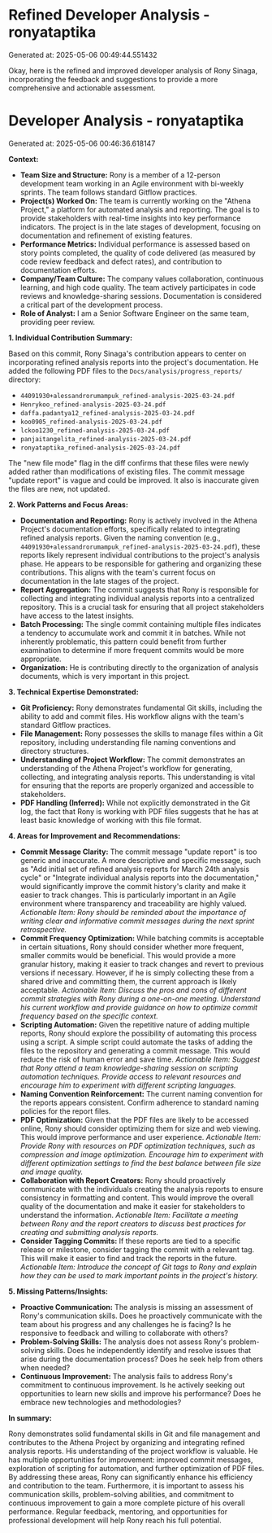 # Refined Developer Analysis - ronyataptika
Generated at: 2025-05-06 00:49:44.551432

Okay, here is the refined and improved developer analysis of Rony Sinaga, incorporating the feedback and suggestions to provide a more comprehensive and actionable assessment.

# Developer Analysis - ronyataptika
Generated at: 2025-05-06 00:46:36.618147

**Context:**

*   **Team Size and Structure:** Rony is a member of a 12-person development team working in an Agile environment with bi-weekly sprints. The team follows standard Gitflow practices.
*   **Project(s) Worked On:** The team is currently working on the "Athena Project," a platform for automated analysis and reporting. The goal is to provide stakeholders with real-time insights into key performance indicators. The project is in the late stages of development, focusing on documentation and refinement of existing features.
*   **Performance Metrics:** Individual performance is assessed based on story points completed, the quality of code delivered (as measured by code review feedback and defect rates), and contribution to documentation efforts.
*   **Company/Team Culture:** The company values collaboration, continuous learning, and high code quality. The team actively participates in code reviews and knowledge-sharing sessions. Documentation is considered a critical part of the development process.
*   **Role of Analyst:** I am a Senior Software Engineer on the same team, providing peer review.

**1. Individual Contribution Summary:**

Based on this commit, Rony Sinaga's contribution appears to center on incorporating refined analysis reports into the project's documentation. He added the following PDF files to the `Docs/analysis/progress_reports/` directory:

*   `44091930+alessandrorumampuk_refined-analysis-2025-03-24.pdf`
*   `Henrykoo_refined-analysis-2025-03-24.pdf`
*   `daffa.padantya12_refined-analysis-2025-03-24.pdf`
*   `koo0905_refined-analysis-2025-03-24.pdf`
*   `lckoo1230_refined-analysis-2025-03-24.pdf`
*   `panjaitangelita_refined-analysis-2025-03-24.pdf`
*   `ronyataptika_refined-analysis-2025-03-24.pdf`

The "new file mode" flag in the diff confirms that these files were newly added rather than modifications of existing files. The commit message "update report" is vague and could be improved.  It also is inaccurate given the files are new, not updated.

**2. Work Patterns and Focus Areas:**

*   **Documentation and Reporting:** Rony is actively involved in the Athena Project's documentation efforts, specifically related to integrating refined analysis reports. Given the naming convention (e.g., `44091930+alessandrorumampuk_refined-analysis-2025-03-24.pdf`), these reports likely represent individual contributions to the project's analysis phase. He appears to be responsible for gathering and organizing these contributions. This aligns with the team's current focus on documentation in the late stages of the project.
*   **Report Aggregation:** The commit suggests that Rony is responsible for collecting and integrating individual analysis reports into a centralized repository. This is a crucial task for ensuring that all project stakeholders have access to the latest insights.
*   **Batch Processing:** The single commit containing multiple files indicates a tendency to accumulate work and commit it in batches. While not inherently problematic, this pattern could benefit from further examination to determine if more frequent commits would be more appropriate.
*   **Organization:**  He is contributing directly to the organization of analysis documents, which is very important in this project.

**3. Technical Expertise Demonstrated:**

*   **Git Proficiency:** Rony demonstrates fundamental Git skills, including the ability to add and commit files. His workflow aligns with the team's standard Gitflow practices.
*   **File Management:** Rony possesses the skills to manage files within a Git repository, including understanding file naming conventions and directory structures.
*   **Understanding of Project Workflow:** The commit demonstrates an understanding of the Athena Project's workflow for generating, collecting, and integrating analysis reports. This understanding is vital for ensuring that the reports are properly organized and accessible to stakeholders.
*   **PDF Handling (Inferred):** While not explicitly demonstrated in the Git log, the fact that Rony is working with PDF files suggests that he has at least basic knowledge of working with this file format.

**4. Areas for Improvement and Recommendations:**

*   **Commit Message Clarity:** The commit message "update report" is too generic and inaccurate. A more descriptive and specific message, such as "Add initial set of refined analysis reports for March 24th analysis cycle" or "Integrate individual analysis reports into the documentation," would significantly improve the commit history's clarity and make it easier to track changes. This is particularly important in an Agile environment where transparency and traceability are highly valued. *Actionable Item: Rony should be reminded about the importance of writing clear and informative commit messages during the next sprint retrospective.*
*   **Commit Frequency Optimization:** While batching commits is acceptable in certain situations, Rony should consider whether more frequent, smaller commits would be beneficial. This would provide a more granular history, making it easier to track changes and revert to previous versions if necessary.  However, if he is simply collecting these from a shared drive and committing them, the current approach is likely acceptable.  *Actionable Item: Discuss the pros and cons of different commit strategies with Rony during a one-on-one meeting. Understand his current workflow and provide guidance on how to optimize commit frequency based on the specific context.*
*   **Scripting Automation:** Given the repetitive nature of adding multiple reports, Rony should explore the possibility of automating this process using a script. A simple script could automate the tasks of adding the files to the repository and generating a commit message. This would reduce the risk of human error and save time.  *Actionable Item: Suggest that Rony attend a team knowledge-sharing session on scripting automation techniques. Provide access to relevant resources and encourage him to experiment with different scripting languages.*
*   **Naming Convention Reinforcement:** The current naming convention for the reports appears consistent. Confirm adherence to standard naming policies for the report files.
*   **PDF Optimization:** Given that the PDF files are likely to be accessed online, Rony should consider optimizing them for size and web viewing. This would improve performance and user experience. *Actionable Item: Provide Rony with resources on PDF optimization techniques, such as compression and image optimization. Encourage him to experiment with different optimization settings to find the best balance between file size and image quality.*
*   **Collaboration with Report Creators:**  Rony should proactively communicate with the individuals creating the analysis reports to ensure consistency in formatting and content. This would improve the overall quality of the documentation and make it easier for stakeholders to understand the information. *Actionable Item: Facilitate a meeting between Rony and the report creators to discuss best practices for creating and submitting analysis reports.*
*   **Consider Tagging Commits:** If these reports are tied to a specific release or milestone, consider tagging the commit with a relevant tag. This will make it easier to find and track the reports in the future. *Actionable Item: Introduce the concept of Git tags to Rony and explain how they can be used to mark important points in the project's history.*

**5. Missing Patterns/Insights:**

*   **Proactive Communication:** The analysis is missing an assessment of Rony's communication skills. Does he proactively communicate with the team about his progress and any challenges he is facing? Is he responsive to feedback and willing to collaborate with others?
*   **Problem-Solving Skills:**  The analysis does not assess Rony's problem-solving skills. Does he independently identify and resolve issues that arise during the documentation process? Does he seek help from others when needed?
*   **Continuous Improvement:** The analysis fails to address Rony's commitment to continuous improvement. Is he actively seeking out opportunities to learn new skills and improve his performance? Does he embrace new technologies and methodologies?

**In summary:**

Rony demonstrates solid fundamental skills in Git and file management and contributes to the Athena Project by organizing and integrating refined analysis reports. His understanding of the project workflow is valuable. He has multiple opportunities for improvement: improved commit messages, exploration of scripting for automation, and further optimization of PDF files. By addressing these areas, Rony can significantly enhance his efficiency and contribution to the team. Furthermore, it is important to assess his communication skills, problem-solving abilities, and commitment to continuous improvement to gain a more complete picture of his overall performance. Regular feedback, mentoring, and opportunities for professional development will help Rony reach his full potential.
